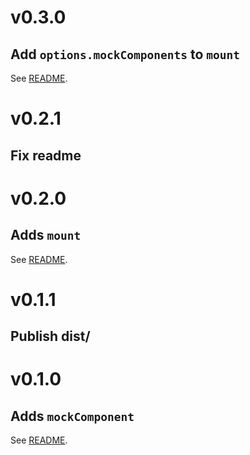# v0.3.0
## Add `options.mockComponents` to `mount`

See [README](README.md#mounttemplate-props-options--testelementwrapper).

# v0.2.1
## Fix readme

# v0.2.0
## Adds `mount`

See [README](README.md#mounttemplate-props--testelementwrapper).

# v0.1.1
## Publish dist/

# v0.1.0
## Adds `mockComponent`

See [README](README.md#api).
